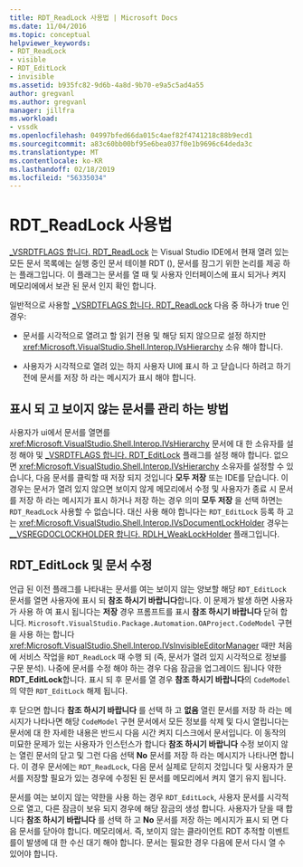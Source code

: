 ```yaml
---
title: RDT_ReadLock 사용법 | Microsoft Docs
ms.date: 11/04/2016
ms.topic: conceptual
helpviewer_keywords:
- RDT_ReadLock
- visible
- RDT_EditLock
- invisible
ms.assetid: b935fc82-9d6b-4a8d-9b70-e9a5c5ad4a55
author: gregvanl
ms.author: gregvanl
manager: jillfra
ms.workload:
- vssdk
ms.openlocfilehash: 04997bfed66da015c4aef82f4741218c88b9ecd1
ms.sourcegitcommit: a83c60bb00bf95e6bea037f0e1b9696c64deda3c
ms.translationtype: MT
ms.contentlocale: ko-KR
ms.lasthandoff: 02/18/2019
ms.locfileid: "56335034"
---
```

# <a name="rdtreadlock-usage"></a>RDT_ReadLock 사용법

[_VSRDTFLAGS 합니다. RDT_ReadLock](<xref:Microsoft.VisualStudio.Shell.Interop._VSRDTFLAGS.RDT_ReadLock>) 는 Visual Studio IDE에서 현재 열려 있는 모든 문서 목록에는 실행 중인 문서 테이블 RDT (), 문서를 잠그기 위한 논리를 제공 하는 플래그입니다. 이 플래그는 문서를 열 때 및 사용자 인터페이스에 표시 되거나 켜지 메모리에에서 보관 된 문서 인지 확인 합니다.

일반적으로 사용할 [_VSRDTFLAGS 합니다. RDT_ReadLock](<xref:Microsoft.VisualStudio.Shell.Interop._VSRDTFLAGS.RDT_ReadLock>) 다음 중 하나가 true 인 경우:

- 문서를 시각적으로 열려고 할 읽기 전용 및 해당 되지 않으므로 설정 하지만 <xref:Microsoft.VisualStudio.Shell.Interop.IVsHierarchy> 소유 해야 합니다.

- 사용자가 시각적으로 열려 있는 하지 사용자 UI에 표시 하 고 닫습니다 하려고 하기 전에 문서를 저장 하 라는 메시지가 표시 해야 합니다.

## <a name="how-to-manage-visible-and-invisible-documents"></a>표시 되 고 보이지 않는 문서를 관리 하는 방법

사용자가 ui에서 문서를 열면를 <xref:Microsoft.VisualStudio.Shell.Interop.IVsHierarchy> 문서에 대 한 소유자를 설정 해야 및 [_VSRDTFLAGS 합니다. RDT_EditLock](<xref:Microsoft.VisualStudio.Shell.Interop._VSRDTFLAGS.RDT_EditLock>) 플래그를 설정 해야 합니다. 없으면 <xref:Microsoft.VisualStudio.Shell.Interop.IVsHierarchy> 소유자를 설정할 수 있습니다, 다음 문서를 클릭할 때 저장 되지 것입니다 **모두 저장** 또는 IDE를 닫습니다. 이 경우는 문서가 열려 있지 않으면 보이지 않게 메모리에서 수정 및 사용자가 종료 시 문서를 저장 하 라는 메시지가 표시 하거나 저장 하는 경우 의미 **모두 저장** 을 선택 하면는 `RDT_ReadLock` 사용할 수 없습니다. 대신 사용 해야 합니다는 `RDT_EditLock` 등록 하 고는 <xref:Microsoft.VisualStudio.Shell.Interop.IVsDocumentLockHolder> 경우는 [__VSREGDOCLOCKHOLDER 합니다. RDLH_WeakLockHolder](<xref:Microsoft.VisualStudio.Shell.Interop.__VSREGDOCLOCKHOLDER.RDLH_WeakLockHolder>) 플래그입니다.

## <a name="rdteditlock-and-document-modification"></a>RDT_EditLock 및 문서 수정

언급 된 이전 플래그를 나타내는 문서를 여는 보이지 않는 양보할 해당 `RDT_EditLock` 문서를 열면 사용자에 표시 되 **참조 하시기 바랍니다**합니다. 이 문제가 발생 하면 사용자가 사용 하 여 표시 됩니다는 **저장** 경우 프롬프트를 표시 **참조 하시기 바랍니다** 닫혀 합니다. `Microsoft.VisualStudio.Package.Automation.OAProject.CodeModel` 구현을 사용 하는 합니다 <xref:Microsoft.VisualStudio.Shell.Interop.IVsInvisibleEditorManager> 때만 처음에 서비스 작업을 `RDT_ReadLock` 때 수행 되 (즉, 문서가 열려 있지 시각적으로 정보를 구문 분석). 나중에 문서를 수정 해야 하는 경우 다음 잠금을 업그레이드 됩니다 약한 **RDT_EditLock**합니다. 표시 되 후 문서를 열 경우 **참조 하시기 바랍니다**의 `CodeModel`의 약한 `RDT_EditLock` 해제 됩니다.

후 닫으면 합니다 **참조 하시기 바랍니다** 를 선택 하 고 **없음** 열린 문서를 저장 하 라는 메시지가 나타나면 해당 `CodeModel` 구현 문서에서 모든 정보를 삭제 및 다시 열립니다는 문서에 대 한 자세한 내용은 반드시 다음 시간 켜지 디스크에서 문서입니다. 이 동작의 미묘한 문제가 있는 사용자가 인스턴스가 합니다 **참조 하시기 바랍니다** 수정 보이지 않는 열린 문서의 닫고 및 그런 다음 선택 **No** 문서를 저장 하 라는 메시지가 나타나면 합니다. 이 경우 문서에는 `RDT_ReadLock`, 다음 문서 실제로 닫히지 것입니다 및 사용자가 문서를 저장할 필요가 있는 경우에 수정된 된 문서를 메모리에서 켜지 열기 유지 됩니다.

문서를 여는 보이지 않는 약한을 사용 하는 경우 `RDT_EditLock`, 사용자 문서를 시각적으로 열고, 다른 잠금이 보유 되지 경우에 해당 잠금의 생성 합니다. 사용자가 닫을 때 합니다 **참조 하시기 바랍니다** 를 선택 하 고 **No** 문서를 저장 하는 메시지가 표시 되 면 다음 문서를 닫아야 합니다. 메모리에서. 즉, 보이지 않는 클라이언트 RDT 추적할 이벤트를이 발생에 대 한 수신 대기 해야 합니다. 문서는 필요한 경우 다음에 문서 다시 열 수 있어야 합니다.